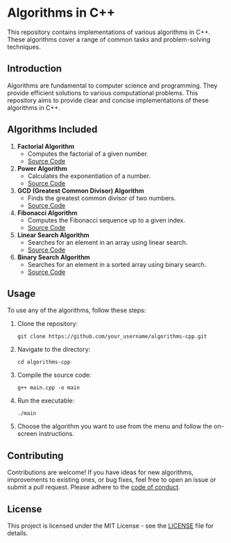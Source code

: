 # Algorithms in C++

This repository contains implementations of various algorithms in C++. These algorithms cover a range of common tasks and problem-solving techniques.

## Introduction

Algorithms are fundamental to computer science and programming. They provide efficient solutions to various computational problems. This repository aims to provide clear and concise implementations of these algorithms in C++.

## Algorithms Included

1. **Factorial Algorithm**
   - Computes the factorial of a given number.
   - [Source Code](./Factorial.h)
2. **Power Algorithm**
   - Calculates the exponentiation of a number.
   - [Source Code](./Power.h)
3. **GCD (Greatest Common Divisor) Algorithm**
   - Finds the greatest common divisor of two numbers.
   - [Source Code](./GCD.h)
4. **Fibonacci Algorithm**
   - Computes the Fibonacci sequence up to a given index.
   - [Source Code](./Fibonacci.h)
5. **Linear Search Algorithm**
   - Searches for an element in an array using linear search.
   - [Source Code](./Linear.h)
6. **Binary Search Algorithm**
   - Searches for an element in a sorted array using binary search.
   - [Source Code](./Binary.h)

## Usage

To use any of the algorithms, follow these steps:

1. Clone the repository:

    ```
    git clone https://github.com/your_username/algorithms-cpp.git
    ```

2. Navigate to the directory:

    ```
    cd algorithms-cpp
    ```

3. Compile the source code:

    ```
    g++ main.cpp -o main
    ```

4. Run the executable:

    ```
    ./main
    ```

5. Choose the algorithm you want to use from the menu and follow the on-screen instructions.

## Contributing

Contributions are welcome! If you have ideas for new algorithms, improvements to existing ones, or bug fixes, feel free to open an issue or submit a pull request. Please adhere to the [code of conduct](./CODE_OF_CONDUCT.md).

## License

This project is licensed under the MIT License - see the [LICENSE](./LICENSE) file for details.
